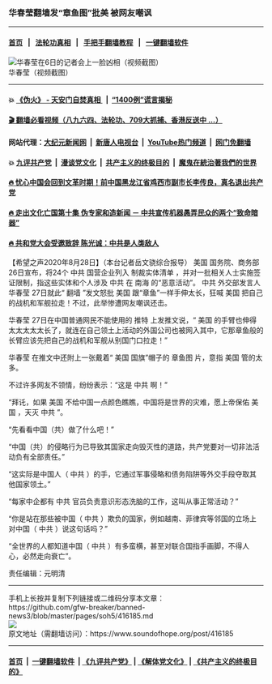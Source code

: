 ### 华春莹翻墙发“章鱼图”批美 被网友嘲讽
------------------------

#### [首页](https://github.com/gfw-breaker/banned-news3/blob/master/README.md) &nbsp;&nbsp;|&nbsp;&nbsp; [法轮功真相](https://github.com/begood0513/basic/blob/master/README.md)  &nbsp;&nbsp;|&nbsp;&nbsp; [手把手翻墙教程](https://github.com/gfw-breaker/guides/wiki)  &nbsp;&nbsp;|&nbsp;&nbsp; [一键翻墙软件](https://github.com/gfw-breaker/nogfw/blob/master/README.md)  



<div><img alt="华春莹在6日的记者会上一脸凶相（视频截图）" src="https://img.soundofhope.org/2020-05/1588815303386.jpg"/>
<br/><figcaption class="caption">
 华春莹（视频截图）
</figcaption></div><hr/>

#### 💥 [《伪火》 - 天安门自焚真相 ](http://141.164.51.119:10000/videos/blog/weihuo.html)&nbsp; |&nbsp; [“1400例”谎言揭秘  ](http://141.164.51.119:10000/videos/blog/jiexi1400.html)

#### [ 🎬  翻墙必看视频（八九六四、法轮功、709大抓捕、香港反送中 ...）](https://github.com/gfw-breaker/links/blob/master/banned.md)

#### 网站代理：[大纪元新闻网](http://167.172.10.89:10080/gb/) &nbsp;|&nbsp; [新唐人电视台](http://167.172.10.89:8808/gb/)  &nbsp;|&nbsp; [YouTube热门频道](http://158.247.203.241/youtube.html) &nbsp;|&nbsp; [网门免翻墙](http://158.247.203.241:11000/show.aspx?name=ogHome)

#### 💥 [九评共产党](http://141.164.51.119:10000/videos/res/jiuping/)&nbsp; |&nbsp; [漫谈党文化](http://141.164.51.119:10000/videos/res/mtdwh/)&nbsp; |&nbsp; [共产主义的终极目的](http://141.164.51.119:10000/videos/res/zjmd/)&nbsp; |&nbsp; [魔鬼在統治著我們的世界](http://141.164.51.119:10000/videos/res/TheSpecter/)  

#### [ 🔥  忧心中国会回到文革时期！前中国黑龙江省鸡西市副市长李传良，真名退出共产党](http://141.164.51.119:10000/videos/news/quit01.html)

#### [ 🔥  走出文化亡国第十集 伪专家和造新闻 － 中共宣传机器愚弄民众的两个“致命暗器”](http://141.164.51.119:10000/videos/news/../res/zcwhwg/index.html)

#### [ 🔥  共和党大会受邀致辞 陈光诚：中共是人类敌人](http://141.164.51.119:10000/videos/news/cgc.html)

<div><div class="Content__Wrapper sc-1bvya0-0 grZQxZ">
 <p class="meta-top">
  <span class="meta">
   【希望之声2020年8月28日】（本台记者岳文骁综合报导）
  </span>
  <ok href="/term/1045">
   美国
  </ok>
  国务院、商务部26日宣布，将24个
  <ok href="/term/1059">
   中共
  </ok>
  国营企业列入
  <ok href="/term/362857">
   制裁实体清单
  </ok>
  ，并对一批相关人士实施签证限制，指这些实体和个人涉及
  <ok href="/term/1059">
   中共
  </ok>
  在
  <ok href="/term/1506">
   南海
  </ok>
  的“恶意活动”。
  <ok href="/term/1059">
   中共
  </ok>
  外交部发言人
  <ok href="/term/3277">
   华春莹
  </ok>
  27日就此“
  <ok href="/term/27713">
   翻墙
  </ok>
  ”发文怒批
  <ok href="/term/1045">
   美国
  </ok>
  跟“章鱼”一样手伸太长，狂喊
  <ok href="/term/1045">
   美国
  </ok>
  把自己的战机和军舰拉走！不过，此举惨遭网友嘲讽还击。
 </p>
 <p>
  <ok href="/term/3277">
   华春莹
  </ok>
  27日在中国普通网民不能使用的
  <ok href="/term/1190">
   推特
  </ok>
  上发推文说，“
  <ok href="/term/1045">
   美国
  </ok>
  的手臂也伸得太太太太太长了，就连在自己领土上活动的外国公司也被网入其中，它那章鱼般的长臂应该先把自己的战机和军舰从别国门口拉走！”
 </p>
 <div class="AD_Embed__Wrap-sc-1xslmin-0 igMuqX module desktop">
  <div>
  </div>
 </div>
 <p>
  <ok href="/term/3277">
   华春莹
  </ok>
  在推文中还附上一张戴着“
  <ok href="/term/1045">
   美国
  </ok>
  国旗”帽子的
  <ok href="/term/362854">
   章鱼图
  </ok>
  片，意指
  <ok href="/term/1045">
   美国
  </ok>
  管的太多。
 </p>
 <p>
  不过许多网友不领情，纷纷表示：“这是
  <ok href="/term/1059">
   中共
  </ok>
  啊！”
 </p>
 <p>
  “拜讬，如果
  <ok href="/term/1045">
   美国
  </ok>
  不给中国一点颜色瞧瞧，中国将是世界的灾难，愿上帝保佑
  <ok href="/term/1045">
   美国
  </ok>
  ，天灭
  <ok href="/term/1059">
   中共
  </ok>
  ”。
 </p>
 <p>
  “先看看中国（共）做了什么吧！”
 </p>
 <p>
  “中国（共）的侵略行为已导致其国家走向毁灭性的道路，共产党要对一切非法活动负有全部责任。”
 </p>
 <p>
  “这实际是中国人（
  <ok href="/term/1059">
   中共
  </ok>
  ）的手，它通过军事侵略和债务陷阱等外交手段夺取其他国家领土。”
 </p>
 <p>
  “每家中企都有
  <ok href="/term/1059">
   中共
  </ok>
  官员负责意识形态洗脑的工作，这叫从事正常活动？”
 </p>
 <p>
  “你是站在那些被中国（
  <ok href="/term/1059">
   中共
  </ok>
  ）欺负的国家，例如越南、菲律宾等邻国的立场上对中国（
  <ok href="/term/1059">
   中共
  </ok>
  ）说这句话吗？”
 </p>
 <p>
  “全世界的人都知道中国（
  <ok href="/term/1059">
   中共
  </ok>
  ）有多蛮横，甚至对联合国指手画脚，不得人心，必然走向衰亡”。
 </p>
 <p class="meta-btm">
  责任编辑：元明清
 </p>
</div>
</div>
<hr/>
手机上长按并复制下列链接或二维码分享本文章：<br/>
https://github.com/gfw-breaker/banned-news3/blob/master/pages/soh5/416185.md <br/>
<a href='https://github.com/gfw-breaker/banned-news3/blob/master/pages/soh5/416185.md'><img src='https://github.com/gfw-breaker/banned-news3/blob/master/pages/soh5/416185.md.png'/></a> <br/>
原文地址（需翻墙访问）：https://www.soundofhope.org/post/416185


------------------------
#### [首页](https://github.com/gfw-breaker/banned-news3/blob/master/README.md) &nbsp;|&nbsp; [一键翻墙软件](https://github.com/gfw-breaker/nogfw/blob/master/README.md) &nbsp;| [《九评共产党》](https://github.com/gfw-breaker/9ping.md/blob/master/README.md#九评之一评共产党是什么) | [《解体党文化》](https://github.com/gfw-breaker/jtdwh.md/blob/master/README.md) | [《共产主义的终极目的》](https://github.com/gfw-breaker/gczydzjmd.md/blob/master/README.md)


<img src='http://gfw-breaker.win/banned-news3/pages/soh5/416185.md' width='0px' height='0px'/>